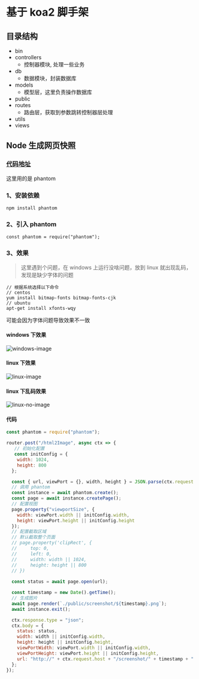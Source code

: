 # 基于 koa2 脚手架

## 目录结构

- bin
- controllers
    - 控制器模块, 处理一些业务
- db
    - 数据模块，封装数据库
- models
    - 模型层，这里负责操作数据库
- public
- routes
    - 路由层，获取到参数跳转控制器层处理
- utils
- views

## Node 生成网页快照

### [代码地址](https://github.com/gdrpAPeng/koa2-template/blob/master/routes/tools.js)

这里用的是 phantom

### 1、安装依赖
```
npm install phantom
```

### 2、引入 phantom
```
const phantom = require("phantom");
```

### 3、效果
> 这里遇到个问题，在 windows 上运行没啥问题，放到 linux 就出现乱码，发现是缺少字体的问题
```
// 根据系统选择以下命令
// centos
yum install bitmap-fonts bitmap-fonts-cjk 
// ubuntu
apt-get install xfonts-wqy
```
可能会因为字体问题导致效果不一致

#### windows 下效果
![windows-image](http://144.34.199.163:3000/images/windows-image.png)
#### linux 下效果
![linux-image](http://144.34.199.163:3000/images/linux-image.png)
#### linux 下乱码效果
![linux-no-image](http://144.34.199.163:3000/images/linux-no-image.png)




#### 代码

```js
const phantom = require("phantom");

router.post("/html2Image", async ctx => {
   // 初始化配置
   const initConfig = {
    width: 1024,
    height: 800
  };

  const { url, viewPort = {}, width, height } = JSON.parse(ctx.request.body);
  // 调用 phantom
  const instance = await phantom.create();
  const page = await instance.createPage();
  // 配置视图
  page.property("viewportSize", {
    width: viewPort.width || initConfig.width,
    height: viewPort.height || initConfig.height
  });
  // 配置截取区域
  // 默认截取整个页面
  // page.property('clipRect', {
  //     top: 0,
  //     left: 0,
  //     width: width || 1024,
  //     height: height || 800
  // })
  
  const status = await page.open(url);

  const timestamp = new Date().getTime();
  // 生成图片
  await page.render(`./public/screenshot/${timestamp}.png`);
  await instance.exit();

  ctx.response.type = "json";
  ctx.body = {
    status: status,
    width: width || initConfig.width,
    height: height || initConfig.height,
    viewPortWidth: viewPort.width || initConfig.width,
    viewPortHeight: viewPort.height || initConfig.height,
    url: "http://" + ctx.request.host + "/screenshot/" + timestamp + ".png"
  };
});
```


